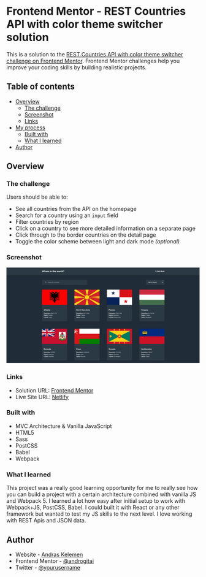 # Frontend Mentor - REST Countries API with color theme switcher solution

This is a solution to the [REST Countries API with color theme switcher challenge on Frontend Mentor](https://www.frontendmentor.io/challenges/rest-countries-api-with-color-theme-switcher-5cacc469fec04111f7b848ca). Frontend Mentor challenges help you improve your coding skills by building realistic projects. 

## Table of contents

- [Overview](#overview)
  - [The challenge](#the-challenge)
  - [Screenshot](#screenshot)
  - [Links](#links)
- [My process](#my-process)
  - [Built with](#built-with)
  - [What I learned](#what-i-learned)
- [Author](#author)


## Overview

### The challenge

Users should be able to:

- See all countries from the API on the homepage
- Search for a country using an `input` field
- Filter countries by region
- Click on a country to see more detailed information on a separate page
- Click through to the border countries on the detail page
- Toggle the color scheme between light and dark mode *(optional)*

### Screenshot

![](./screenshot.jpg)

### Links

- Solution URL: [Frontend Mentor](https://your-solution-url.com)
- Live Site URL: [Netlify](https://andro-rest-countries.netlify.app/)


### Built with

- MVC Architecture & Vanilla JavaScript
- HTML5
- Sass
- PostCSS
- Babel
- Webpack


### What I learned

This project was a really good learning opportunity for me to really see how you can build a project with a certain architecture combined with vanilla JS and Webpack 5.
I learned a lot how easy after initial setup to work with Webpack+JS, PostCSS, Babel. I could built it with React or any other framework but wanted to test my JS skills to the next level.
I love working with REST Apis and JSON data.

## Author

- Website - [Andras Kelemen](https://www.your-site.com)
- Frontend Mentor - [@androgitai](https://www.frontendmentor.io/profile/androgitai)
- Twitter - [@yourusername](https://www.twitter.com/AndrasKelemen3)


